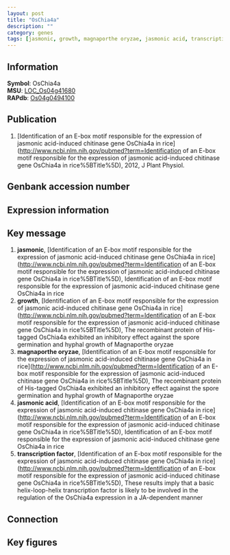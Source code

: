 ```yaml
---
layout: post
title: "OsChia4a"
description: ""
category: genes
tags: [jasmonic, growth, magnaporthe oryzae, jasmonic acid, transcription factor]
---
```


## Information
__Symbol__: OsChia4a  
__MSU__: [LOC_Os04g41680](http://rice.plantbiology.msu.edu/cgi-bin/ORF_infopage.cgi?orf=LOC_Os04g41680)  
__RAPdb__: [Os04g0494100](http://rapdb.dna.affrc.go.jp/viewer/gbrowse_details/irgsp1?name=Os04g0494100)  

## Publication
1. [Identification of an E-box motif responsible for the expression of jasmonic acid-induced chitinase gene OsChia4a in rice](http://www.ncbi.nlm.nih.gov/pubmed?term=Identification of an E-box motif responsible for the expression of jasmonic acid-induced chitinase gene OsChia4a in rice%5BTitle%5D), 2012, J Plant Physiol.

## Genbank accession number

## Expression information

## Key message
1. __jasmonic__, [Identification of an E-box motif responsible for the expression of jasmonic acid-induced chitinase gene OsChia4a in rice](http://www.ncbi.nlm.nih.gov/pubmed?term=Identification of an E-box motif responsible for the expression of jasmonic acid-induced chitinase gene OsChia4a in rice%5BTitle%5D), Identification of an E-box motif responsible for the expression of jasmonic acid-induced chitinase gene OsChia4a in rice
2. __growth__, [Identification of an E-box motif responsible for the expression of jasmonic acid-induced chitinase gene OsChia4a in rice](http://www.ncbi.nlm.nih.gov/pubmed?term=Identification of an E-box motif responsible for the expression of jasmonic acid-induced chitinase gene OsChia4a in rice%5BTitle%5D),  The recombinant protein of His-tagged OsChia4a exhibited an inhibitory effect against the spore germination and hyphal growth of Magnaporthe oryzae
3. __magnaporthe oryzae__, [Identification of an E-box motif responsible for the expression of jasmonic acid-induced chitinase gene OsChia4a in rice](http://www.ncbi.nlm.nih.gov/pubmed?term=Identification of an E-box motif responsible for the expression of jasmonic acid-induced chitinase gene OsChia4a in rice%5BTitle%5D),  The recombinant protein of His-tagged OsChia4a exhibited an inhibitory effect against the spore germination and hyphal growth of Magnaporthe oryzae
4. __jasmonic acid__, [Identification of an E-box motif responsible for the expression of jasmonic acid-induced chitinase gene OsChia4a in rice](http://www.ncbi.nlm.nih.gov/pubmed?term=Identification of an E-box motif responsible for the expression of jasmonic acid-induced chitinase gene OsChia4a in rice%5BTitle%5D), Identification of an E-box motif responsible for the expression of jasmonic acid-induced chitinase gene OsChia4a in rice
5. __transcription factor__, [Identification of an E-box motif responsible for the expression of jasmonic acid-induced chitinase gene OsChia4a in rice](http://www.ncbi.nlm.nih.gov/pubmed?term=Identification of an E-box motif responsible for the expression of jasmonic acid-induced chitinase gene OsChia4a in rice%5BTitle%5D),  These results imply that a basic helix-loop-helix transcription factor is likely to be involved in the regulation of the OsChia4a expression in a JA-dependent manner

## Connection

## Key figures


